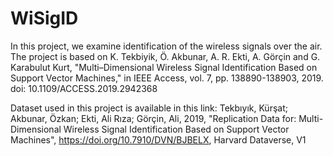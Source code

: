 # WiSigID
In this project, we examine identification of the wireless signals over the air. The project is based on K. Tekbiyik, Ö. Akbunar, A. R. Ekti, A. Görçin and G. Karabulut Kurt, "Multi–Dimensional Wireless Signal Identification Based on Support Vector Machines," in IEEE Access, vol. 7, pp. 138890-138903, 2019.
doi: 10.1109/ACCESS.2019.2942368

Dataset used in this project is available in this link: Tekbıyık, Kürşat; Akbunar, Özkan; Ekti, Ali Rıza; Görçin, Ali, 2019, "Replication Data for: Multi-Dimensional Wireless Signal Identification Based on Support Vector Machines", https://doi.org/10.7910/DVN/BJBELX, Harvard Dataverse, V1 
